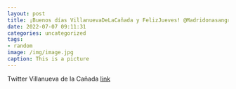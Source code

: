 ```yaml
---
layout: post
title: ¡Buenos días VillanuevaDeLaCañada y FelizJueves! @Madridonasangre hace un llamamiento a la población para que acuda a donar. M...
date: 2022-07-07 09:11:31
categories: uncategorized
tags:
- random
image: /img/image.jpg
caption: This is a picture
---
```

Twitter Villanueva de la Cañada [link](https://twitter.com/AytoVDLCanada/status/1544942674716901378)
